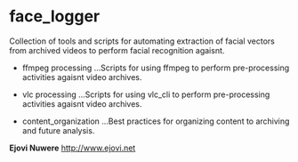 # face_logger
Collection of tools and scripts for automating extraction of facial vectors from archived videos to perform facial recognition agaisnt.

+ ffmpeg processing 
...Scripts for using ffmpeg to perform pre-processing activities agaisnt video archives.

+ vlc processing 
...Scripts for using vlc_cli to perform pre-processing activities agaisnt video archives.

+ content_organization
...Best practices for organizing content to archiving and future analysis.



**Ejovi Nuwere**
http://www.ejovi.net

